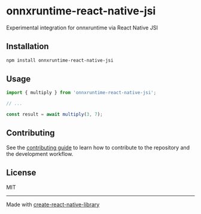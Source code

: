 # onnxruntime-react-native-jsi

Experimental integration for onnxruntime via React Native JSI

## Installation

```sh
npm install onnxruntime-react-native-jsi
```

## Usage


```js
import { multiply } from 'onnxruntime-react-native-jsi';

// ...

const result = await multiply(3, 7);
```


## Contributing

See the [contributing guide](CONTRIBUTING.md) to learn how to contribute to the repository and the development workflow.

## License

MIT

---

Made with [create-react-native-library](https://github.com/callstack/react-native-builder-bob)
